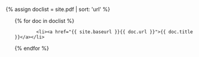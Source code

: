 {% assign doclist = site.pdf | sort: 'url'  %}


<ul>
   {% for doc in doclist %}
       
            <li><a href="{{ site.baseurl }}{{ doc.url }}">{{ doc.title }}</a></li>
       
  {% endfor %}
</ul>
